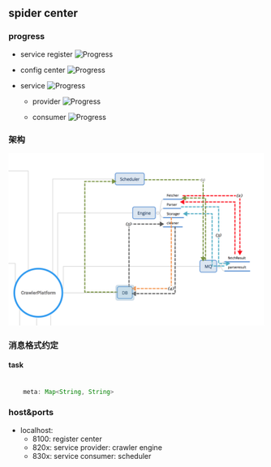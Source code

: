 ## spider center

### progress

- service register ![Progress](http://progressed.io/bar/99)   

- config center ![Progress](http://progressed.io/bar/1?title=init)   
- service ![Progress](http://progressed.io/bar/10?title=framework) 
    - provider ![Progress](http://progressed.io/bar/35?title=ing...)
    
    - consumer ![Progress](http://progressed.io/bar/75?title=init)   
    

### 架构
![图呢](z-resources/imgs/我是图.png)

### 消息格式约定

#### task

``` java

    meta: Map<String, String>

```
### host&ports

- localhost:
    - 8100: register center
    - 820x: service provider: crawler engine
    - 830x: service consumer: scheduler